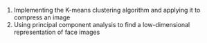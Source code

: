1) Implementing the K-means clustering algorithm and applying it to compress an image
2) Using principal component analysis to find a low-dimensional representation of face images
